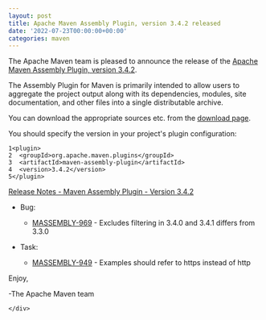 ```yaml
---
layout: post
title: Apache Maven Assembly Plugin, version 3.4.2 released
date: '2022-07-23T00:00:00+00:00'
categories: maven
---
```

<div class="post_body"><p>The Apache Maven team is pleased to announce the release of the <a href="https://maven.apache.org/plugins/maven-assembly-plugin/">Apache
Maven Assembly Plugin, version 3.4.2</a>.</p>
<p>The Assembly Plugin for Maven is primarily intended to allow users to aggregate
the project output along with its dependencies, modules, site documentation,
and other files into a single distributable archive.</p>
<p>You can download the appropriate sources etc. from the <a href="https://maven.apache.org/plugins/maven-assembly-plugin/download.cgi">download page</a>.</p>
<p>You should specify the version in your project's plugin configuration:</p>
<div class="highlight"><pre tabindex="0" class="chroma"><code class="language-xml" data-lang="xml"><span class="line"><span class="ln">1</span><span class="cl"><span class="nt">&lt;plugin&gt;</span>
</span></span><span class="line"><span class="ln">2</span><span class="cl">  <span class="nt">&lt;groupId&gt;</span>org.apache.maven.plugins<span class="nt">&lt;/groupId&gt;</span>
</span></span><span class="line"><span class="ln">3</span><span class="cl">  <span class="nt">&lt;artifactId&gt;</span>maven-assembly-plugin<span class="nt">&lt;/artifactId&gt;</span>
</span></span><span class="line"><span class="ln">4</span><span class="cl">  <span class="nt">&lt;version&gt;</span>3.4.2<span class="nt">&lt;/version&gt;</span>
</span></span><span class="line"><span class="ln">5</span><span class="cl"><span class="nt">&lt;/plugin&gt;</span>
</span></span></code></pre></div><!-- more -->
<p><a href="https://issues.apache.org/jira/secure/ReleaseNote.jspa?projectId=12317220&amp;version=12352095">Release Notes - Maven Assembly Plugin - Version 3.4.2</a></p>
<ul>
<li>
<p>Bug:</p>
<ul>
<li><a href="https://issues.apache.org/jira/browse/MASSEMBLY-969">MASSEMBLY-969</a> - Excludes filtering in 3.4.0 and 3.4.1 differs from 3.3.0</li>
</ul>
</li>
<li>
<p>Task:</p>
<ul>
<li><a href="https://issues.apache.org/jira/browse/MASSEMBLY-949">MASSEMBLY-949</a> - Examples should refer to https instead of http</li>
</ul>
</li>
</ul>
<p>Enjoy,</p>
<p>-The Apache Maven team</p>

    </div>
